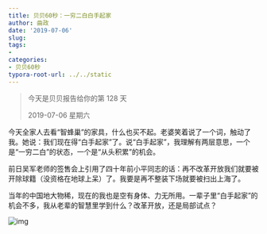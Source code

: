 ```yaml
---
title: 贝贝60秒：一穷二白白手起家
author: 曲政
date: '2019-07-06'
slug: 
tags:
- 
categories:
- 贝贝60秒
typora-root-url: ../../static
---
```


>   今天是贝贝报告给你的第 128 天
>
>   2019-07-06 星期六

今天全家人去看“智蜂巢”的家具，什么也买不起。老婆笑着说了一个词，触动了我。她说：我们现在得“白手起家”了。说“白手起家”，我理解有两层意思，一个是“一穷二白”的状态，一个是“从头积累”的机会。

前日吴军老师的签售会上引用了四十年前小平同志的话：再不改革开放我们就要被开除球籍（没资格在地球上呆）了。我要是再不整装下场就要被扫出上海了。

当年的中国地大物稀，现在的我也是空有身体、力无所用。一辈子里“白手起家”的机会不多，我从老辈的智慧里学到什么？改革开放，还是局部试点？

![img](/images/2019-07-06-%E8%B4%9D%E8%B4%9D60%E7%A7%92%EF%BC%9A%E4%B8%80%E7%A9%B7%E4%BA%8C%E7%99%BD%E7%99%BD%E6%89%8B%E8%B5%B7%E5%AE%B6/640-20200416110700312.jpeg)